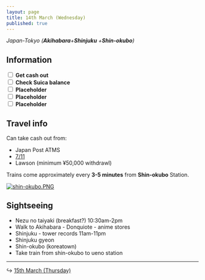 ```yaml
---
layout: page
title: 14th March (Wednesday)
published: true
---
```


*Japan-Tokyo (**Akihabara**+**Shinjuku** +**Shin-okubo**)*

## Information

<div><input class="box" type="checkbox" name="141" /><label type="text" class="strikethrough">&nbsp;<b>Get cash out</b></label><br /><input class="box" type="checkbox" name="142" /><label type="text" class="strikethrough"> <b>Check Suica balance</b></label><br /><input class="box" type="checkbox" name="143" /><label type="text" class="strikethrough"> <b>Placeholder</b></label><br /><input class="box" type="checkbox" name="144" /><label type="text" class="strikethrough"> <b>Placeholder</b></label><br /><input class="box" type="checkbox" name="145" /><label type="text" class="strikethrough"> <b>Placeholder</b></label></div>

## Travel info

Can take cash out from:

* Japan Post ATMS
* [7/11](https://www.sevenbank.co.jp/oos/adv/intlcard02/en/)
* Lawson (minimum ¥50,000 withdrawl)

Trains come approximately every **3-5 minutes** from **Shin-okubo** Station.

[![shin-okubo.PNG]({{site.baseurl}}/days/week1/shin-okubo.PNG)](http://maki.host/days/week1/shin-okubo.PNG)

## Sightseeing

* Nezu no taiyaki (breakfast?) 10:30am-2pm
* Walk to Akihabara - Donquiote - anime stores
* Shinjuku - tower records 11am-11pm
* Shinjuku gyeon
* Shin-okubo (koreatown)
* Take train from shin-okubo to ueno station

---

↪ [15th March (Thursday)](/days/week1/15mar)